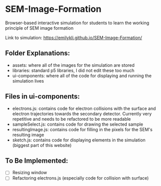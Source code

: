 # SEM-Image-Formation
Browser-based interactive simulation for students to learn the working principle of SEM image formation

Link to simulation: https://emilykli.github.io/SEM-Image-Formation/

## Folder Explanations:
- assets: where all of the images for the simulation are stored
- libraries: standard p5 libraries, I did not edit these too much
- ui-components: where all of the code for displaying and running the simulation lives

## Files in ui-components:
- electrons.js: contains code for electron collisions with the surface and electron trajectories towards the secondary detector. Currently very repetitive and needs to be refactored to be more readable
- sampleSelect.js: contains code for drawing the selected sample
- resultingImage.js: contains code for filling in the pixels for the SEM's resulting image
- sketch.js: contains code for displaying elements in the simulation (biggest part of this website)

## To Be Implemented:
- [ ] Resizing window
- [ ] Refactoring electrons.js (especially code for collision with surface)
